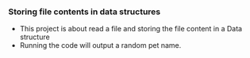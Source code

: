 ### Storing file contents in data structures
 - This project is about read a file and storing the file content in a Data structure
 - Running the code will output a random pet name.
